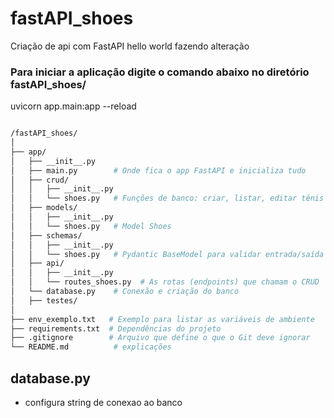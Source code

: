 # fastAPI_shoes
Criação de api com FastAPI hello world
fazendo alteração
### Para iniciar a aplicação digite o comando abaixo no diretório fastAPI_shoes/
uvicorn app.main:app --reload

```bash

/fastAPI_shoes/
│
├── app/
│   ├── __init__.py
│   ├── main.py        # Onde fica o app FastAPI e inicializa tudo
│   ├── crud/
│   │   ├── __init__.py
│   │   └── shoes.py   # Funções de banco: criar, listar, editar tênis
│   ├── models/
│   │   ├── __init__.py
│   │   └── shoes.py   # Model Shoes
│   ├── schemas/
│   │   ├── __init__.py
│   │   └── shoes.py   # Pydantic BaseModel para validar entrada/saída
│   ├── api/
│   │   ├── __init__.py
│   │   └── routes_shoes.py  # As rotas (endpoints) que chamam o CRUD
│   └── database.py    # Conexão e criação do banco
│   ├── testes/
│
├── env_exemplo.txt   # Exemplo para listar as variáveis de ambiente 
├── requirements.txt  # Dependências do projeto
├── .gitignore        # Arquivo que define o que o Git deve ignorar 
└── README.md          # explicações

```

## database.py
- configura string de conexao ao banco

